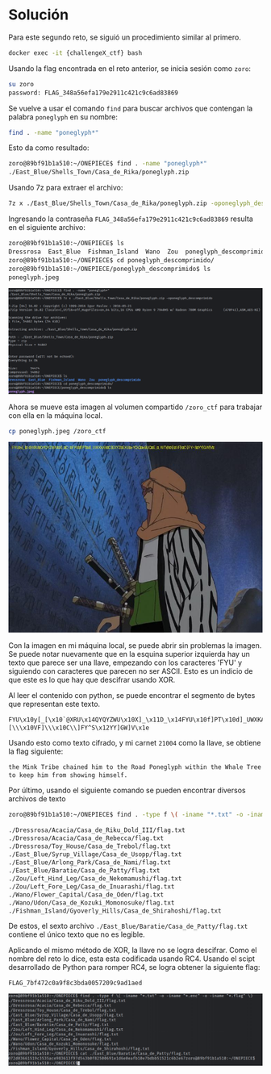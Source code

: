 # Solución

Para este segundo reto, se siguió un procedimiento similar al primero.

```bash
docker exec -it {challengeX_ctf} bash
```

Usando la flag encontrada en el reto anterior, se inicia sesión como `zoro`:

```bash
su zoro
password: FLAG_348a56efa179e2911c421c9c6ad83869
```

Se vuelve a usar el comando `find` para buscar archivos que contengan la palabra `poneglyph` en su nombre:

```bash
find . -name "poneglyph*"
```

Esto da como resultado:

```bash
zoro@89bf91b1a510:~/ONEPIECE$ find . -name "poneglyph*"
./East_Blue/Shells_Town/Casa_de_Rika/poneglyph.zip
```

Usando 7z para extraer el archivo:
```bash
7z x ./East_Blue/Shells_Town/Casa_de_Rika/poneglyph.zip -oponeglyph_descomprimido
```

Ingresando la contraseña `FLAG_348a56efa179e2911c421c9c6ad83869` resulta en el siguiente archivo:

```bash
zoro@89bf91b1a510:~/ONEPIECE$ ls
Dressrosa  East_Blue  Fishman_Island  Wano  Zou  poneglyph_descomprimido
zoro@89bf91b1a510:~/ONEPIECE$ cd poneglyph_descomprimido/
zoro@89bf91b1a510:~/ONEPIECE/poneglyph_descomprimido$ ls
poneglyph.jpeg
```

![Screenshot](https://github.com/markalbrand56/Cifrados-Proyecto-1/blob/main/media/zoro_1.png)

Ahora se mueve esta imagen al volumen compartido `/zoro_ctf` para trabajar con ella en la máquina local.

```bash
cp poneglyph.jpeg /zoro_ctf
```

![poneglyph.jpeg](https://github.com/markalbrand56/Cifrados-Proyecto-1/blob/main/challenges_volumes/zoro_ctf/poneglyph.jpeg)

Con la imagen en mi máquina local, se puede abrir sin problemas la imagen. Se puede notar nuevamente que en la esquina superior
izquierda hay un texto que parece ser una llave, empezando con los caracteres 'FYU' y siguiendo con caracteres que parecen 
no ser ASCII. Esto es un indicio de que este es lo que hay que descifrar usando XOR. 

Al leer el contenido con python, se puede encontrar el segmento de bytes que representan este texto.

```text
FYU\x10y[_[\x10`@XRU\x14QYQYZWU\x10X]_\x11D_\x14FYU\x10f]PT\x10d]_UWXKAX\x10C[EXYZ\x12EXU\x14eYQ\\Q\x12eBUQ\x12E_\x10_WT@\x10\\[\\\x10VF]\\\x10C\\]FY^S\x12YY]GW]V\x1e
```

Usando esto como texto cifrado, y mi carnet `21004` como la llave, se obtiene la flag siguiente:

```text
the Mink Tribe chained him to the Road Poneglyph within the Whale Tree to keep him from showing himself.
```

Por último, usando el siguiente comando se pueden encontrar diversos archivos de texto

```bash
zoro@89bf91b1a510:~/ONEPIECE$ find . -type f \( -iname "*.txt" -o -iname "*.enc" -o -iname "*.flag" \)
```

```text
./Dressrosa/Acacia/Casa_de_Riku_Dold_III/flag.txt
./Dressrosa/Acacia/Casa_de_Rebecca/flag.txt
./Dressrosa/Toy_House/Casa_de_Trebol/flag.txt
./East_Blue/Syrup_Village/Casa_de_Usopp/flag.txt
./East_Blue/Arlong_Park/Casa_de_Nami/flag.txt
./East_Blue/Baratie/Casa_de_Patty/flag.txt
./Zou/Left_Hind_Leg/Casa_de_Nekomamushi/flag.txt
./Zou/Left_Fore_Leg/Casa_de_Inuarashi/flag.txt
./Wano/Flower_Capital/Casa_de_Oden/flag.txt
./Wano/Udon/Casa_de_Kozuki_Momonosuke/flag.txt
./Fishman_Island/Gyoverly_Hills/Casa_de_Shirahoshi/flag.txt
```

De estos, el sexto archivo `./East_Blue/Baratie/Casa_de_Patty/flag.txt` contiene el único texto que no es legible.

Aplicando el mismo método de XOR, la llave no se logra descifrar. Como el nombre del reto lo dice, esta esta codificada
usando RC4. Usando el scipt desarrollado de Python para romper RC4, se logra obtener la siguiente flag:

```text
FLAG_7bf472c0a9f8c3bda0057209c9ad1aed
```

![Screenshot](https://github.com/markalbrand56/Cifrados-Proyecto-1/blob/main/media/zoro_2.png)
